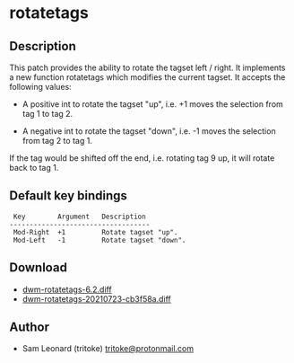 rotatetags
======

Description
-----------
This patch provides the ability to rotate the tagset left / right.
It implements a new function rotatetags which modifies the current tagset.
It accepts the following values:

* A positive int to rotate the tagset "up", i.e. +1 moves the selection
  from tag 1 to tag 2.

* A negative int to rotate the tagset "down", i.e. -1 moves the selection
  from tag 2 to tag 1.

If the tag would be shifted off the end, i.e. rotating tag 9 up, it
will rotate back to tag 1.

Default key bindings
--------------------
	 Key        Argument   Description
	-----------------------------------
	 Mod-Right  +1         Rotate tagset "up".
	 Mod-Left   -1         Rotate tagset "down".

Download
--------
* [dwm-rotatetags-6.2.diff](dwm-rotatetags-6.2.diff)
* [dwm-rotatetags-20210723-cb3f58a.diff](dwm-rotatetags-20210723-cb3f58a.diff)

Author
------
* Sam Leonard (tritoke) <tritoke@protonmail.com>
